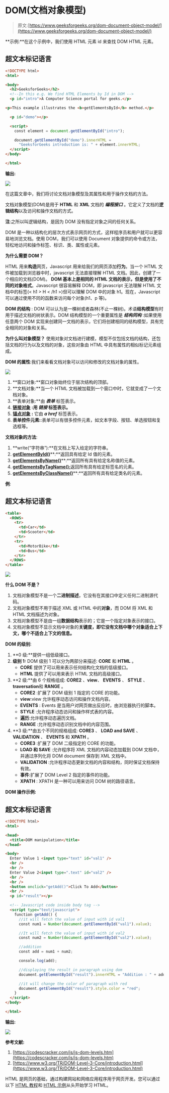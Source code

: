 # DOM(文档对象模型)

> 原文:[https://www.geeksforgeeks.org/dom-document-object-model/](https://www.geeksforgeeks.org/dom-document-object-model/)

**示例:**在这个示例中，我们使用 HTML 元素 id 来查找 DOM HTML 元素。

## 超文本标记语言

```html
<!DOCTYPE html>
<html>

<body>
  <h2>GeeksforGeeks</h2>
  <!--In this e.g. We find HTML Elements by Id in DOM -->
  <p id="intro">A Computer Science portal for geeks.</p>

<p>This example illustrates the <b>getElementsById</b> method.</p>

  <p id="demo"></p>

  <script>
    const element = document.getElementById("intro");

    document.getElementById("demo").innerHTML =
      "GeeksforGeeks introduction is: " + element.innerHTML;
  </script>
</body>

</html>
```

**输出:**

![](img/469bf0f9bc4a630977aecf5a05a5899e.png)

在这篇文章中，我们将讨论文档对象模型及其属性和用于操作文档的方法。

文档对象模型(DOM)是用于 **HTML** 和 **XML** 文档的 ***编程接口*** 。它定义了文档的**逻辑结构**以及访问和操作文档的方式。

**注**:之所以叫逻辑结构，是因为 DOM 没有指定对象之间的任何关系。

DOM 是一种以结构化的层次方式表示网页的方式，这样程序员和用户就可以更容易地浏览文档。使用 DOM，我们可以使用 Document 对象提供的命令或方法，轻松地访问和操作标签、标识、类、属性或元素。

**为什么需要 DOM？**

HTML 用来**构造**网页，Javascript 用来给我们的网页添加**行为**。当一个 HTML 文件被加载到浏览器中时，javascript 无法直接理解 HTML 文档。因此，创建了一个相应的文档(DOM)。 **DOM 基本上是相同的 HTML 文档的表示，但是使用了不同的对象格式**。Javascript 很容易解释 DOM，即 javascript 无法理解 HTML 文档中的标签(< h1 > H < /h1 >)但可以理解 DOM 中的对象 h1。现在，Javascript 可以通过使用不同的函数来访问每个对象(h1、p 等)。

**DOM 的结构** : DOM 可以认为是一棵树或者森林(不止一棵树)。术语**结构模型**有时用于描述文档的树状表示。DOM 结构模型的一个重要属性是 ***结构同构*** :如果使用任意两个 DOM 实现来创建同一文档的表示，它们将创建相同的结构模型，具有完全相同的对象和关系。

**为什么叫对象模型？**
使用对象对文档进行建模，模型不仅包括文档的结构，还包括文档的行为以及文档的对象，这些对象由 HTML 中具有属性的相似标记元素组成。

**DOM 的属性**:我们来看看文档对象可以访问和修改的文档对象的属性。

![](img/1e65687343857b235bfbd86fe06ae125.png)

1.  **窗口对象:**窗口对象始终位于层次结构的顶部。
2.  **文档对象:**当一个 HTML 文档被加载到一个窗口中时，它就变成了一个文档对象。
3.  **表单对象:**由 ***表单*** 标签表示。
4.  [**链接对象**](https://www.geeksforgeeks.org/html-dom-link-object/) **:用 ***链接*** 标签表示。**
5.  [**锚点对象**](https://www.geeksforgeeks.org/html-dom-anchor-object/) **:** 它由 ***a href*** 标签表示。
6.  **表单控件元素:**:表单可以有很多控件元素，如文本字段、按钮、单选按钮和复选框等。

**文档对象的方法**:

1.  **write(“字符串”):**在文档上写入给定的字符串。
2.  [**getElementById()**](https://www.geeksforgeeks.org/html-dom-getelementbyid-method/)**:**返回具有给定 Id 值的元素。
3.  [**getElementsByName()**](https://www.geeksforgeeks.org/html-dom-getelementsbyname-method/)**:**返回所有具有给定名称值的元素。
4.  [**getElementsByTagName():**](https://www.geeksforgeeks.org/html-dom-getelementsbytagname-method/)返回所有具有给定标签名的元素。
5.  [**getElementsByClassName()**](https://www.geeksforgeeks.org/html-dom-getelementsbyclassname-method/)**:**返回所有具有给定类名的元素。

**例**:

## 超文本标记语言

```html
<table>
  <ROWS>
    <tr>
      <td>Car</td>
      <td>Scooter</td>
    </tr>
    <tr>
      <td>MotorBike</td>
      <td>Bus</td>
    </tr>
  </ROWS>
</table>
```

![](img/796e92fcd241cad9a11beb103da9d83b.png)

**什么 DOM 不是？**

1.  文档对象模型不是一个**二进制描述**，它没有在其接口中定义任何二进制源代码。
2.  文档对象模型不用于描述 XML 或 HTML 中的**对象**，而 DOM 将 XML 和 HTML 文档描述为对象。
3.  文档对象模型不是由一组**数据结构**表示的；它是一个指定对象表示的接口。
4.  文档对象模型不显示文档中对象的**关键度，即它没有文档中哪个对象适合上下文，哪个不适合上下文的信息。**

**DOM 的级别**:

1.  **0 级:**提供一组低级接口。
2.  **级别 1:** DOM 级别 1 可以分为两部分来描述: **CORE** 和 **HTML** 。
    *   **CORE** 提供了可以用来表示任何结构化文档的低级接口。
    *   **HTML** 提供了可以用来表示 HTML 文档的高级接口。
3.  **2 级:**由 6 个规格组成: **CORE2** 、**view**、 **EVENTS** 、 **STYLE** 、**traversation**和 **RANGE** 。
    *   **CORE2** :扩展了 DOM 级别 1 指定的 CORE 的功能。
    *   **view**:view 允许程序动态访问和操作文档内容。
    *   **EVENTS** : Events 是当用户对网页做出反应时，由浏览器执行的脚本。
    *   **STYLE** :允许程序动态访问和操作样式表的内容。
    *   **遍历**:允许程序动态遍历文档。
    *   **RANGE** :允许程序动态识别文档中的内容范围。
4.  **3 级:**由五个不同的规格组成: **CORE3** 、 **LOAD and SAVE** 、 **VALIDATION** 、 **EVENTS** 和 **XPATH** 。
    *   **CORE3** :扩展了 DOM 二级指定的 CORE 的功能。
    *   **LOAD 和 SAVE** :允许程序将 XML 文档的内容动态加载到 DOM 文档中，并通过序列化将 DOM document 保存到 XML 文档中。
    *   **VALIDATION** :允许程序动态更新文档的内容和结构，同时保证文档保持有效。
    *   **事件**:扩展了 DOM Level 2 指定的事件的功能。
    *   **XPATH** : XPATH 是一种可以用来访问 DOM 树的路径语言。

**DOM 操作示例:**

## 超文本标记语言

```html
<!DOCTYPE html>
<html>

<head>
  <title>DOM manipulation</title>
</head>

<body>
  Enter Value 1 <input type="text" id="val1" />
  <br />
  <br />
  Enter Value 2<input type=".text" id="val2" />
  <br />
  <br />
  <button onclick="getAdd()">Click To Add</button>
  <br />
  <p id="result"></p>

  <!-- Javascript code inside body tag -->
  <script type="text/javascript">
    function getAdd() {
      //it will fetch the value of input with id val1
      const num1 = Number(document.getElementById("val1").value);

      //It will fetch the value of input with id val2
      const num2 = Number(document.getElementById("val2").value);

      //addition
      const add = num1 + num2;

      console.log(add);

      //displaying the result in paragraph using dom
      document.getElementById("result").innerHTML = "Addition : " + add;

      //it will change the color of paragraph with red
      document.getElementById("result").style.color = "red";
    }
  </script>
</body>

</html>
```

**输出:**

![](img/d1efa9b00f201bb944976f760afaf28f.png)

**参考文献:**

1.  [https://codescracker.com/js/js-dom-levels.htm](https://codescracker.com/js/js-dom-levels.htm)
2.  [https://www.w3.org/TR/DOM-Level-3-Core/introduction.html](https://www.w3.org/TR/DOM-Level-3-Core/introduction.html)

HTML 是网页的基础，通过构建网站和网络应用程序用于网页开发。您可以通过以下 [HTML 教程](https://www.geeksforgeeks.org/html-tutorials/)和 [HTML 示例](https://www.geeksforgeeks.org/html-examples/)从头开始学习 HTML。